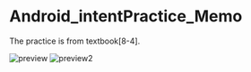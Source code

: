 # Android_intentPractice_Memo  
The practice is from textbook[8-4].

![preview](https://user-images.githubusercontent.com/25290627/113118853-6ed6cd80-9242-11eb-97af-e34129a2c2ae.png)
![preview2](https://user-images.githubusercontent.com/25290627/113118861-70a09100-9242-11eb-8e43-be46c599d119.png)
